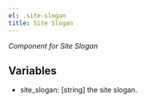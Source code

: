 ```yaml
---
el: .site-slogan
title: Site Slogan
---
```


_Component for Site Slogan_

## Variables

- site_slogan: [string] the site slogan.
